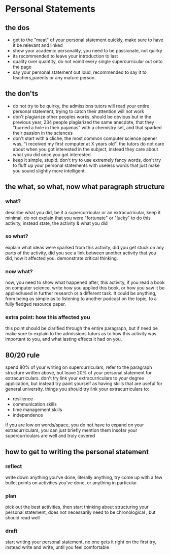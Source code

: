  # Personal Statements

## the dos
- get to the "meat" of your personal statement quickly, make sure to have it be relevant and linked
- show your academic personality, you need to be passionate, not quirky
-  its recommended to leave your introduction to last
-  quality over quantity, do not vomit every single supercurricular out onto the page
-  say your personal statement out loud, recommended to say it to teachers,parents or any mature person.


## the don'ts
-  do not try to be quirky, the admissions tutors will read your entire personal statement,  trying to catch their attention will not work
-  don't plagiarize other peoples works, should be obvious but in the previous year,  234 people plagiarized the same anecdote, that they "burned a hole in their pajamas" with a chemistry set, and that sparked their passion in the sciences
-  don't start with a cliche, the most common computer science opener was, "i received my first computer at X years old", the tutors do not care about when you got interested in the subject, instead they care about what you did once you got interested
-  keep it simple, stupid. don't try to use extremely fancy words, don't try to fluff up your personal statements with useless words that just make you sound slightly more intelligent.



## the what, so what, now what paragraph structure

### what?
describe what you did, be it a supercurricular or an extracurricular, keep it minimal, do not explain that you were "fortunate" or "lucky" to do this activity, instead state, the activity & what you did

### so what?
explain what ideas were sparked from this activity, did you get stuck on any parts of the activity, did you see a link between another activity that you did, how it affected you.  demonstrate critical thinking.

### now what?
now, you need to show what happened after, this activity, if you read a book on computer science, write how you applied this book, or how you saw it be applied/used in further research or a different task. It could be anything, from being as simple as to listening to another podcast on the topic, to a fully fledged resource paper.

### extra point: how this affected you
this point should be clarified through the entire paragraph, but if need be make sure to explain to the admissions tutors as to how this activity was important to you, and what lasting effects it had on you.

## 80/20 rule

spend 80% of your writing on supercurriculars, refer to the paragraph structure written above,  but leave 20% of your personal statement for extracurriculars. don't try link your extracurriculars to your degree application, but instead try paint yourself as having skills that are useful for general university. 
things you should try link your extracurriculars to:
- resilience
- communication skills
- time management skills
- independence

if you are low on words/space, you do not have to expand on your extracurriculars, you can just briefly mention them insofar your supercurriculars are well and truly covered


## how to get to writing the personal statement

### reflect
write down anything you've done, literally anything, try come up with a few bullet points on activities you've done, or anything in particular.

### plan
pick out the best activities, then start thinking about structuring your personal statement, does not necessarily need to be chronological , but should read well

### draft
start writing your personal statement, no one gets it right on the first try, instead write and write, until you feel comfortable 
